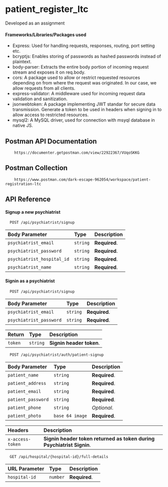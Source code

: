 # patient_register_ltc
Developed as an assignment
####  Frameworks/Libraries/Packages used
- Express: Used for handling requests, responses, routing, port setting etc.
- bcryptjs: Enables storing of passwords as hashed passwords instead of plaintext.
- body-parser: Extracts the entire body portion of incoming request stream and exposes it on req.body.
- cors: A package used to allow or restrict requested resources depending on from where the request was originated. In our case, we allow requests from all clients.
- express-validator: A middleware used for incoming request data validation and sanitization.
- jsonwebtoken: A package implementing JWT standar for secure data transmission. Generate a token to be used in headers when signing in to allow access to restricted resources.
- mysql2: A MySQL driver, used for connection with msyql database in native JS.
## Postman API Documentation

```http
    https://documenter.getpostman.com/view/22922367/VUqoSKKG
```

## Postman Collection

```http
    https://www.postman.com/dark-escape-962054/workspace/patient-registration-ltc
```

## API Reference

#### Signup a new psychiatrist

```http
  POST /api/psychiatrist/signup
```

| Body Parameter | Type     | Description                |
| :-------- | :------- | :------------------------- |
| `psychiatrist_email` | `string` | **Required**.|
| `psychiatrist_password` | `string` | **Required**.|
| `psychiatrist_hospital_id` | `string` | **Required**.|
| `psychiatrist_name` | `string` | **Required**.|

#### Signin as a psychiatrist

```http
  POST /api/psychiatrist/signup
```

| Body Parameter | Type     | Description                |
| :-------- | :------- | :------------------------- |
| `psychiatrist_email` | `string` | **Required**.|
| `psychiatrist_password` | `string` | **Required**.|

| Return  | Type     | Description                |
| :-------- | :------- | :------------------------- |
| `token` | `string` | **Signin header token**.|


```http
  POST /api/psychiatrist/auth/patient-signup
```

| Body Parameter | Type     | Description                |
| :-------- | :------- | :------------------------- |
| `patient_name` | `string` | **Required**.|
| `patient_address` | `string` | **Required**.|
| `patient_email` | `string` | **Required**.|
| `patient_password` | `string` | **Required**.|
| `patient_phone` | `string` | *Optional*.|
| `patient_photo` | `base 64 image` | **Required**.|

| Headers  | Description                |
| :-------- | :------------------------- |
| `x-access-token`| **Signin header token returned as token during Psychiatrist Signin**.|


```http
  GET /api/hospital/{hospital-id}/full-details
```
| URL Parameter | Type     | Description                |
| :-------- | :------- | :------------------------- |
| `hospital-id` | `number` | **Required**.|
